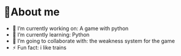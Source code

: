 # <b>👾About me</b> 
- 🔭 I’m currently working on: A game with python
- 🌱 I’m currently learning: Python
- 👯 I’m going to collaborate with: the weakness system for the game
- ⚡ Fun fact: i like trains
